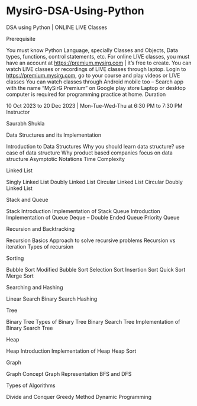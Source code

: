 # MysirG-DSA-Using-Python

DSA using Python | ONLINE LIVE Classes

Prerequisite

You must know Python Language, specially Classes and Objects, Data types, functions, control statements, etc.
For online LIVE classes, you must have an account at https://premium.mysirg.com | it’s free to create.
You can watch LIVE classes or recordings of LIVE classes through laptop. Login to https://premium.mysirg.com, go to your course and play videos or LIVE classes
You can watch classes through Android mobile too – Search app with the name “MySirG Premium” on Google play store
Laptop or desktop computer is required for programming practice at home.
Duration

10 Oct 2023 to 20 Dec 2023 | Mon-Tue-Wed-Thu at 6:30 PM to 7:30 PM
Instructor

Saurabh Shukla


Data Structures and its Implementation

Introduction to Data Structures
Why you should learn data structure?
use case of data structure
Why product based companies focus on data structure
Asymptotic Notations
Time Complexity


Linked List

Singly Linked List
Doubly Linked List
Circular Linked List
Circular Doubly Linked List


Stack and Queue

Stack Introduction
Implementation of Stack
Queue Introduction
Implementation of Queue
Deque – Double Ended Queue
Priority Queue


Recursion and Backtracking

Recursion Basics
Approach to solve recursive problems
Recursion vs iteration
Types of recursion


Sorting

Bubble Sort
Modified Bubble Sort
Selection Sort
Insertion Sort
Quick Sort
Merge Sort


Searching and Hashing

Linear Search
Binary Search
Hashing


Tree

Binary Tree
Types of Binary Tree
Binary Search Tree
Implementation of Binary Search Tree


Heap

Heap Introduction
Implementation of Heap
Heap Sort


Graph

Graph Concept
Graph Representation
BFS and DFS


Types of Algorithms

Divide and Conquer
Greedy Method
Dynamic Programming


